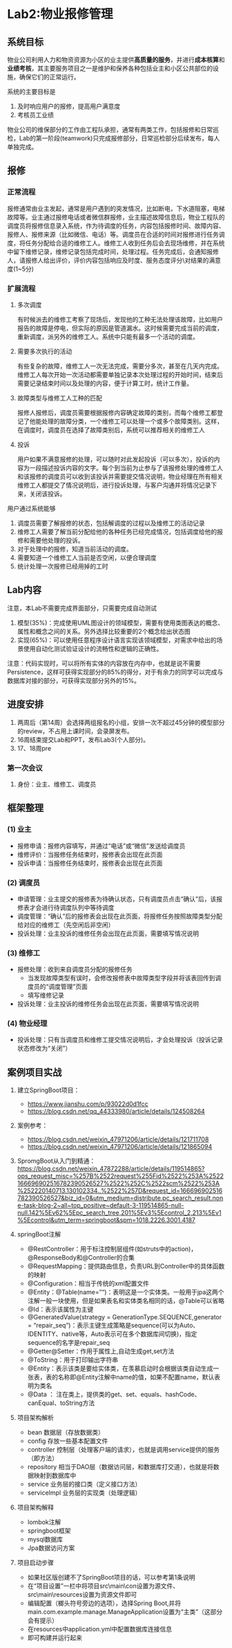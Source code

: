 # Lab2:物业报修管理
## 系统目标

物业公司利用人力和物资资源为小区的业主提供**高质量的服务**，并进行**成本核算**和**业绩考核**，其主要服务项目之一是维护和保养各种包括业主和小区公共部位的设施，确保它们的正常运行。

系统的主要目标是
1. 及时响应用户的报修，提高用户满意度
2. 考核员工业绩

物业公司的维保部分的工作由工程队承担，通常有两类工作，包括报修和日常巡检，Lab的第一阶段(teamwork)只完成报修部分，日常巡检部分后续发布，每人单独完成。

## 报修

### 正常流程  
报修通常由业主发起，通常是用户遇到的突发情况，比如断电，下水道阻塞，电梯故障等。业主通过报修电话或者微信群报修，业主描述故障信息后，物业工程队的调度员将报修信息录入系统，作为待调度的任务，内容包括报修时间、故障内容、报修人、报修来源（比如微信、电话）等。调度员在合适的时间对报修进行任务调度，将任务分配给合适的维修工人。维修工人收到任务后会去现场维修，并在系统中留下维修记录，维修记录包括完成时间，处理过程。任务完成后，会通知报修人，请报修人给出评价，评价内容包括响应及时度、服务态度评分\对结果的满意度(1~5分)

### 扩展流程

1. 多次调度
   
   有时候派去的维修工考察了现场后，发现他的工种无法处理该故障，比如用户报告的故障是停电，但实际的原因是管道漏水。这时候需要完成当前的调度，重新调度，派另外的维修工人。系统中只能有最多一个活动的调度。

2. 需要多次执行的活动
   
    有些复杂的故障，维修工人一次无法完成，需要分多次，甚至在几天内完成。维修工人每次开始一次活动都需要单独记录本次处理过程的开始时间，结束后需要记录结束时间以及处理的内容，便于计算工时，统计工作量。

3. 故障类型与维修工人工种的匹配
   
   报修人报修后，调度员需要根据报修内容确定故障的类别，而每个维修工都登记了他能处理的故障分类，一个维修工可以处理一个或多个故障类别。这样，在调度时，调度员在选择了故障类别后，系统可以推荐相关的维修工人

4. 投诉
   
   用户如果不满意报修的处理，可以随时对此发起投诉（可以多次），投诉的内容为一段描述投诉内容的文字。每个到当前为止参与了该报修处理的维修工人和该报修的调度员可以收到该投诉并需要提交情况说明，物业经理在所有相关维修工人都提交了情况说明后，进行投诉处理，与客户沟通并将情况记录下来，关闭该投诉。


用户通过系统能够
1. 调度员需要了解报修的状态，包括解调度的过程以及维修工的活动记录
2. 维修工人需要了解当前分配给他的各种任务已经完成情况，包括调度给他的报修和需要他处理的投诉。
3. 对于处理中的报修，知道当前活动的调度。
4. 需要知道一个维修工人当前是否空闲，以便合理调度
5. 统计处理一次报修已经用掉的工时


## Lab内容
注意，本Lab不需要完成界面部分，只需要完成自动测试
1. 模型(35%)：完成使用UML图设计的领域模型，需要有使用类图表达的概念、属性和概念之间的关系。另外选择比较重要的2个概念给出状态图
2. 实现(65%)：可以使用任意程序设计语言实现该领域模型，对需求中给出的场景使用自动化测试验证设计的流畅性和逻辑的正确性。

注意：代码实现时，可以将所有实体的内容放在内存中，也就是说不需要Persistence，这样可获得实现部分的85%的得分，对于有余力的同学可以完成与数据库对接的部分，可获得实现部分另外的15%。

## 进度安排
1. 两周后（第14周）会选择两组报名的小组，安排一次不超过45分钟的模型部分的review，不占用上课时间，会录屏发布。
2. 16周结束提交Lab和PPT，发布Lab3(个人部分)。 
3. 17、18周pre


### 第一次会议
1. 身份：业主、维修工、调度员

## 框架整理
### (1) 业主
* 报修申请：报修内容填写，并通过“电话”或“微信”发送给调度员
* 维修评价：当报修任务结束时，报修表会出现在此页面
* 投诉申请：当报修任务结束时，报修表会出现在此页面

### (2) 调度员
* 申请管理：业主提交的报修表为待确认状态，只有调度员点击“确认”后，该报修表才会进行待调度队列中等待调度
* 调度管理：“确认”后的报修表会出现在此页面，将报修任务按照故障类型分配给对应的维修工（先空闲后非空闲）
* 投诉处理：业主投诉的维修任务会出现在此页面，需要填写情况说明

### (3) 维修工
* 报修处理：收到来自调度员分配的报修任务
   - 当发现故障类型有误时，会修改报修表中故障类型字段并将该表回传到调度员的“调度管理”页面
   - 填写维修记录
* 投诉处理：业主投诉的维修任务会出现在此页面，需要填写情况说明

### (4) 物业经理
* 投诉处理：只有当调度员和维修工提交情况说明后，才会处理投诉（投诉记录状态修改为“关闭”）


## 案例项目实战
1. 建立SpringBoot项目：
   - https://www.jianshu.com/p/93022d0d1fcc
   - https://blog.csdn.net/qq_44333980/article/details/124508264

2. 案例参考：
   - https://blog.csdn.net/weixin_47971206/article/details/121711708
   - https://blog.csdn.net/weixin_47971206/article/details/121865094

3. SpromgBoot从入门到精通：https://blog.csdn.net/weixin_47872288/article/details/119514865?ops_request_misc=%257B%2522request%255Fid%2522%253A%2522166696902516782390526527%2522%252C%2522scm%2522%253A%252220140713.130102334..%2522%257D&request_id=166696902516782390526527&biz_id=0&utm_medium=distribute.pc_search_result.none-task-blog-2~all~top_positive~default-3-119514865-null-null.142%5Ev62%5Epc_search_tree,201%5Ev3%5Econtrol_2,213%5Ev1%5Econtrol&utm_term=springboot&spm=1018.2226.3001.4187

4. springBoot注解 
   - @RestController：用于标注控制层组件(如struts中的action)，@ResponseBody和@Controller的合集
   - @RequestMapping：提供路由信息，负责URL到Controller中的具体函数的映射
   - @Configuration：相当于传统的xml配置文件
   - @Entity：@Table(name=”“)：表明这是一个实体类。一般用于jpa这两个注解一般一块使用，但是如果表名和实体类名相同的话，@Table可以省略
   - @Id：表示该属性为主键
   - @GeneratedValue(strategy = GenerationType.SEQUENCE,generator = “repair_seq”)：表示主键生成策略是sequence(可以为Auto、IDENTITY、native等，Auto表示可在多个数据库间切换)，指定sequence的名字是repair_seq
   - @Getter@Setter：作用于属性上,自动生成get,set方法
   - @ToString：用于打印输出字符串
   - @Entity：表示该类是要给实体类，在羡慕启动时会根据该类自动生成一张表，表的名称即@Entity注解中name的值，如果不配置name，默认表明为类名
   - @Data ： 注在类上，提供类的get、set、equals、hashCode、canEqual、toString方法

5. 项目架构解析
   - bean	数据层（存放数据类）
   - config	存放一些基本配置文件
   - controller	控制层（处理客户端的请求），也就是调用service提供的服务（即方法）
   - repository	相当于DAO层（数据访问层，和数据库打交道），也就是将数据映射到数据库中
   - service	业务层的接口类（定义接口方法）
   - serviceImpl	业务层的实现类（处理逻辑）

6. 项目架构解释
   - lombok注解
   - springboot框架
   - mysql数据库
   - Jpa数据访问方案

7. 项目启动步骤
   - 如果社区版创建不了SpringBoot项目的话，可以参考第1条说明
   - 在“项目设置”一栏中将项目src\main\con设置为源文件、src\main\resources设置为资源文件即可
   - 编辑配置（榔头符号旁边的选项），选择Spring Boot,并将main.com.example.manage.ManageApplication设置为“主类”（这部分会有提示）
   - 在resources中application.yml中配置数据库连接信息
   - 即可构建并运行起来



